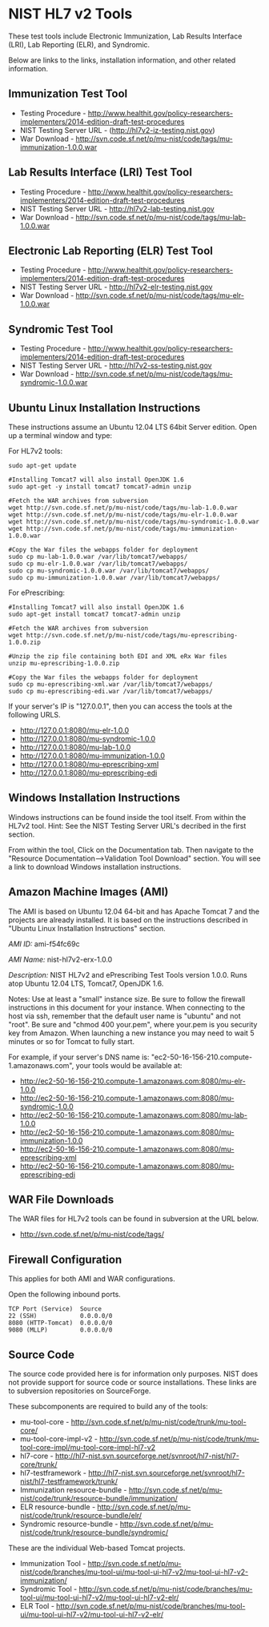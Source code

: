NIST HL7 v2 Tools
=================

These test tools include Electronic Immunization, Lab Results Interface (LRI), Lab Reporting (ELR), 
and Syndromic.

Below are links to the links, installation information, and other related information. 


Immunization Test Tool
----------------------

+ Testing Procedure - http://www.healthit.gov/policy-researchers-implementers/2014-edition-draft-test-procedures
+ NIST Testing Server URL -  (http://hl7v2-iz-testing.nist.gov)
+ War Download - http://svn.code.sf.net/p/mu-nist/code/tags/mu-immunization-1.0.0.war

Lab Results Interface (LRI) Test Tool
-------------------------------------

+ Testing Procedure - http://www.healthit.gov/policy-researchers-implementers/2014-edition-draft-test-procedures
+ NIST Testing Server URL - http://hl7v2-lab-testing.nist.gov
+ War Download - http://svn.code.sf.net/p/mu-nist/code/tags/mu-lab-1.0.0.war


Electronic Lab Reporting (ELR) Test Tool
-----------------------------------------

+ Testing Procedure - http://www.healthit.gov/policy-researchers-implementers/2014-edition-draft-test-procedures
+ NIST Testing Server URL - http://hl7v2-elr-testing.nist.gov
+ War Download - http://svn.code.sf.net/p/mu-nist/code/tags/mu-elr-1.0.0.war

Syndromic Test Tool
-------------------

+ Testing Procedure - http://www.healthit.gov/policy-researchers-implementers/2014-edition-draft-test-procedures
+ NIST Testing Server URL - http://hl7v2-ss-testing.nist.gov
+ War Download - http://svn.code.sf.net/p/mu-nist/code/tags/mu-syndromic-1.0.0.war


Ubuntu Linux Installation Instructions
--------------------------------------

These instructions assume an Ubuntu 12.04 LTS 64bit Server edition. 
Open up a terminal window and type:


For HL7v2 tools:

    sudo apt-get update
    
    #Installing Tomcat7 will also install OpenJDK 1.6
    sudo apt-get -y install tomcat7 tomcat7-admin unzip
    
    #Fetch the WAR archives from subversion
    wget http://svn.code.sf.net/p/mu-nist/code/tags/mu-lab-1.0.0.war
    wget http://svn.code.sf.net/p/mu-nist/code/tags/mu-elr-1.0.0.war
    wget http://svn.code.sf.net/p/mu-nist/code/tags/mu-syndromic-1.0.0.war
    wget http://svn.code.sf.net/p/mu-nist/code/tags/mu-immunization-1.0.0.war
 
    #Copy the War files the webapps folder for deployment
    sudo cp mu-lab-1.0.0.war /var/lib/tomcat7/webapps/
    sudo cp mu-elr-1.0.0.war /var/lib/tomcat7/webapps/
    sudo cp mu-syndromic-1.0.0.war /var/lib/tomcat7/webapps/
    sudo cp mu-immunization-1.0.0.war /var/lib/tomcat7/webapps/

For ePrescribing:
    
    #Installing Tomcat7 will also install OpenJDK 1.6
    sudo apt-get install tomcat7 tomcat7-admin unzip

    #Fetch the WAR archives from subversion
    wget http://svn.code.sf.net/p/mu-nist/code/tags/mu-eprescribing-1.0.0.zip

    #Unzip the zip file containing both EDI and XML eRx War files
    unzip mu-eprescribing-1.0.0.zip

    #Copy the War files the webapps folder for deployment
    sudo cp mu-eprescribing-xml.war /var/lib/tomcat7/webapps/
    sudo cp mu-eprescribing-edi.war /var/lib/tomcat7/webapps/
  

If your server's IP is "127.0.0.1", then you can access the tools at the following URLS.

+ http://127.0.0.1:8080/mu-elr-1.0.0
+ http://127.0.0.1:8080/mu-syndromic-1.0.0
+ http://127.0.0.1:8080/mu-lab-1.0.0
+ http://127.0.0.1:8080/mu-immunization-1.0.0
+ http://127.0.0.1:8080/mu-eprescribing-xml
+ http://127.0.0.1:8080/mu-eprescribing-edi
 

Windows Installation Instructions
---------------------------------

Windows instructions can be found inside the tool itself.  From within the HL7v2 tool.
Hint: See the NIST Testing Server URL's decribed in the first section.

From within the tool, Click on the Documentation tab.  Then navigate to the "Resource 
Documentation-->Validation Tool Download" section.  You will see a link to download Windows 
installation instructions.


Amazon Machine Images (AMI)
---------------------------

The AMI is based on Ubuntu 12.04 64-bit and has Apache Tomcat 7 and the 
projects are already installed. It is based on the instructions described in
"Ubuntu Linux Installation Instructions" section.

*AMI ID:* ami-f54fc69c

*AMI Name:* nist-hl7v2-erx-1.0.0

*Description:* NIST HL7v2 and ePrescribing Test Tools version 1.0.0. Runs atop Ubuntu 12.04 LTS, Tomcat7, OpenJDK 1.6.

Notes:  Use at least a "small" instance size. Be sure to follow the firewall instructions in this document for your instance. When connecting to the host via ssh, remember that the default user name is "ubuntu" and 
not "root".  Be sure and "chmod 400 your.pem", where your.pem is you security key from Amazon.  When launching a new instance you may need to wait 5 minutes or so for Tomcat to fully start.


For example, if your server's DNS name is: "ec2-50-16-156-210.compute-1.amazonaws.com", your tools would 
be available at:

+ http://ec2-50-16-156-210.compute-1.amazonaws.com:8080/mu-elr-1.0.0
+ http://ec2-50-16-156-210.compute-1.amazonaws.com:8080/mu-syndromic-1.0.0
+ http://ec2-50-16-156-210.compute-1.amazonaws.com:8080/mu-lab-1.0.0
+ http://ec2-50-16-156-210.compute-1.amazonaws.com:8080/mu-immunization-1.0.0
+ http://ec2-50-16-156-210.compute-1.amazonaws.com:8080/mu-eprescribing-xml
+ http://ec2-50-16-156-210.compute-1.amazonaws.com:8080/mu-eprescribing-edi


WAR File Downloads
------------------

The WAR files for HL7v2 tools can be found in subversion at the URL below.

+ http://svn.code.sf.net/p/mu-nist/code/tags/

Firewall Configuration
----------------------

This applies for both AMI and WAR configurations.

Open the following inbound ports.

    TCP Port (Service)	Source
    22 (SSH)            0.0.0.0/0
    8080 (HTTP-Tomcat)  0.0.0.0/0
    9080 (MLLP)         0.0.0.0/0


Source Code
-----------

The source code provided here is for information only purposes.  NIST does not 
provide support for source code or source installations.  These links are to
subversion repositories on SourceForge.

These subcomponents are required to build any of the tools:

+ mu-tool-core - http://svn.code.sf.net/p/mu-nist/code/trunk/mu-tool-core/
+ mu-tool-core-impl-v2  - http://svn.code.sf.net/p/mu-nist/code/trunk/mu-tool-core-impl/mu-tool-core-impl-hl7-v2
+ hl7-core - http://hl7-nist.svn.sourceforge.net/svnroot/hl7-nist/hl7-core/trunk/
+ hl7-testframework - http://hl7-nist.svn.sourceforge.net/svnroot/hl7-nist/hl7-testframework/trunk/
+ Immunization resource-bundle - http://svn.code.sf.net/p/mu-nist/code/trunk/resource-bundle/immunization/
+ ELR resource-bundle - http://svn.code.sf.net/p/mu-nist/code/trunk/resource-bundle/elr/
+ Syndromic resource-bundle - http://svn.code.sf.net/p/mu-nist/code/trunk/resource-bundle/syndromic/


These are the individual Web-based Tomcat projects.

+ Immunization Tool - http://svn.code.sf.net/p/mu-nist/code/branches/mu-tool-ui/mu-tool-ui-hl7-v2/mu-tool-ui-hl7-v2-immunization/
+ Syndromic Tool -  http://svn.code.sf.net/p/mu-nist/code/branches/mu-tool-ui/mu-tool-ui-hl7-v2/mu-tool-ui-hl7-v2-elr/
+ ELR Tool - http://svn.code.sf.net/p/mu-nist/code/branches/mu-tool-ui/mu-tool-ui-hl7-v2/mu-tool-ui-hl7-v2-elr/


